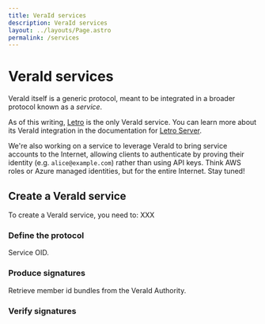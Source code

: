 ```yaml
---
title: VeraId services
description: VeraId services
layout: ../layouts/Page.astro
permalink: /services
---
```


# VeraId services

VeraId itself is a generic protocol, meant to be integrated in a broader protocol known as a _service_.

As of this writing, [Letro](https://letro.app/en/) is the only VeraId service.
You can learn more about its VeraId integration in the documentation for [Letro Server](https://docs.relaycorp.tech/letro-server/).

We're also working on a service to leverage VeraId to bring service accounts to the Internet,
allowing clients to authenticate by proving their identity (e.g. `alice@example.com`) rather than using API keys.
Think AWS roles or Azure managed identities, but for the entire Internet.
Stay tuned!

## Create a VeraId service

To create a VeraId service, you need to: XXX

### Define the protocol

Service OID.

### Produce signatures

Retrieve member id bundles from the VeraId Authority.

### Verify signatures
